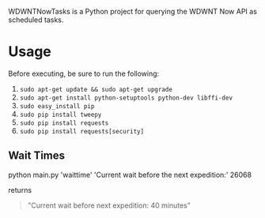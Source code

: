 WDWNTNowTasks is a Python project for querying the WDWNT Now API as scheduled tasks.

# Usage

Before executing, be sure to run the following:
1. `sudo apt-get update && sudo apt-get upgrade`<br>
2. `sudo apt-get install python-setuptools python-dev libffi-dev`<br>
3. `sudo easy_install pip`<br>
4. `sudo pip install tweepy`<br>
5. `sudo pip install requests`<br>
6. `sudo pip install requests[security]`<br>

## Wait Times

python main.py 'waittime' 'Current wait before the next expedition:' 26068

returns
> "Current wait before next expedition: 40 minutes"
